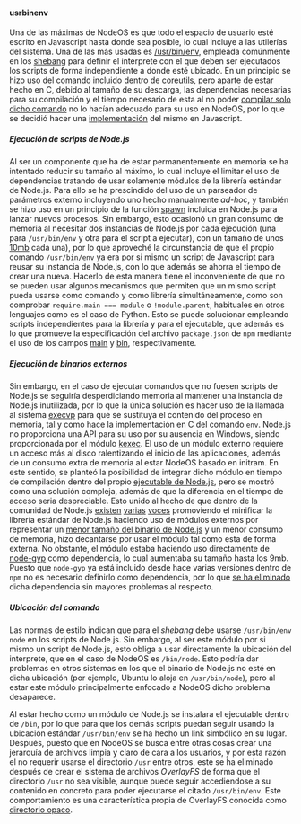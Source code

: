 #### usrbinenv

Una de las máximas de NodeOS es que todo el espacio de usuario esté escrito en
Javascript hasta donde sea posible, lo cual incluye a las utilerías del sistema.
Una de las más usadas es [/usr/bin/env](https://es.wikipedia.org/wiki/Env),
empleada comúnmente en los [shebang](https://es.wikipedia.org/wiki/Shebang) para
definir el interprete con el que deben ser ejecutados los scripts de forma
independiente a donde esté ubicado. En un principio se hizo uso del comando
incluido dentro de [coreutils](http://www.gnu.org/software/coreutils), pero
aparte de estar hecho en C, debido al tamaño de su descarga, las dependencias
necesarias para su compilación y el tiempo necesario de esta al no poder
[compilar solo dicho comando](http://lists.gnu.org/archive/html/coreutils/2014-12/msg00014.html)
no lo hacían adecuado para su uso en NodeOS, por lo que se decidió hacer una
[implementación](https://github.com/piranna/usrbinenv) del mismo en Javascript.

##### Ejecución de scripts de Node.js

Al ser un componente que ha de estar permanentemente en memoria se ha intentado
reducir su tamaño al máximo, lo cual incluye el limitar el uso de dependencias
tratando de usar solamente módulos de la librería estándar de Node.js. Para ello
se ha prescindido del uso de un parseador de parámetros externo incluyendo uno
hecho manualmente *ad-hoc*, y también se hizo uso en un principio de la función
[spawn](https://nodejs.org/api/child_process.html#child_process_child_process_spawn_command_args_options)
incluida en Node.js para lanzar nuevos procesos. Sin embargo, esto ocasionó un
gran consumo de memoria al necesitar dos instancias de Node.js por cada ejecución
(una para `/usr/bin/env` y otra para el script a ejecutar), con un tamaño de unos
[10mb](https://nodejs.org/api/child_process.html#child_process_child_process_fork_modulepath_args_options)
cada una), por lo que aproveché la circunstancia de que el propio comando
`/usr/bin/env` ya era por si mismo un script de Javascript para reusar su
instancia de Node.js, con lo que además se ahorra el tiempo de crear una nueva.
Hacerlo de esta manera tiene el inconveniente de que no se pueden usar algunos
mecanismos que permiten que un mismo script pueda usarse como comando y como
librería simultáneamente, como son comprobar `require.main === module` o
`!module.parent`, habituales en otros lenguajes como es el caso de Python. Esto
se puede solucionar empleando scripts independientes para la librería y para el
ejecutable, que además es lo que promueve la especificación del archivo
`package.json` de `npm` mediante el uso de los campos
[main](https://docs.npmjs.com/files/package.json#main) y
[bin](https://docs.npmjs.com/files/package.json#bin), respectivamente.

##### Ejecución de binarios externos

Sin embargo, en el caso de ejecutar comandos que no fuesen scripts de Node.js
se seguiría desperdiciando memoria al mantener una instancia de Node.js
inutilizada, por lo que la única solución es hacer uso de la llamada al sistema
[execvp](http://linux.die.net/man/3/execvp) para que se sustituya el contenido
del proceso en memoria, tal y como hace la implementación en C del comando `env`.
Node.js no proporciona una API para su uso por su ausencia en Windows, siendo
proporcionada por el módulo [kexec](https://github.com/jprichardson/node-kexec).
El uso de un módulo externo requiere un acceso más al disco ralentizando el
inicio de las aplicaciones, además de un consumo extra de memoria al estar
NodeOS basado en initram. En este sentido, se planteó la posibilidad de integrar
dicho módulo en tiempo de compilación dentro del propio
[ejecutable de Node.js](https://github.com/nodejs/node-v0.x-archive/issues/14354),
pero se mostró como una solución compleja, además de que la diferencia en el
tiempo de acceso seria despreciable. Esto unido al hecho de que dentro de la
comunidad de Node.js [existen](https://github.com/nodejs/NG/issues/18)
[varias](https://r.va.gg/2014/06/why-i-dont-use-nodes-core-stream-module.html)
[voces](https://github.com/nodejs/NG/issues/9) promoviendo el minificar la
librería estándar de Node.js haciendo uso de módulos externos por representar un
[menor tamaño del binario de Node.js](https://github.com/nodejs/node/issues/2948)
y un menor consumo de memoria, hizo decantarse por usar el módulo tal como esta
de forma externa. No obstante, el módulo estaba haciendo uso directamente de
[node-gyp](https://github.vom/nodejs/node-gyp) como dependencia, lo cual
aumentaba su tamaño hasta los 9mb. Puesto que `node-gyp` ya está incluido desde
hace varias versiones dentro de `npm` no es necesario definirlo como dependencia,
por lo que [se ha eliminado](https://github.com/jprichardson/node-kexec/pull/24)
dicha dependencia sin mayores problemas al respecto.

##### Ubicación del comando

Las normas de estilo indican que para el *shebang* debe usarse `/usr/bin/env
node` en los scripts de Node.js. Sin embargo, al ser este módulo por si mismo un
script de Node.js, esto obliga a usar directamente la ubicación del interprete,
que en el caso de NodeOS es `/bin/node`. Esto podría dar problemas en otros
sistemas en los que el binario de Node.js no esté en dicha ubicación (por
ejemplo, Ubuntu lo aloja en `/usr/bin/node`), pero al estar este módulo
principalmente enfocado a NodeOS dicho problema desaparece.

Al estar hecho como un módulo de Node.js se instalara el ejecutable dentro de
`/bin`, por lo que para que los demás scripts puedan seguir usando la ubicación
estándar `/usr/bin/env` se ha hecho un link simbólico en su lugar. Después,
puesto que en NodeOS se busca entre otras cosas crear una jerarquía de archivos
limpia y claro de cara a los usuarios, y por esta razón el no requerir usarse el
directorio `/usr` entre otros, este se ha eliminado después de crear el sistema
de archivos *OverlayFS* de forma que el directorio `/usr` no sea visible, aunque
puede seguir accediendose a su contenido en concreto para poder ejecutarse el
citado `/usr/bin/env`. Este comportamiento es una característica propia de
OverlayFS conocida como
[directorio opaco](https://docs.docker.com/engine/userguide/storagedriver/overlayfs-driver/#container-reads-and-writes-with-overlay).
